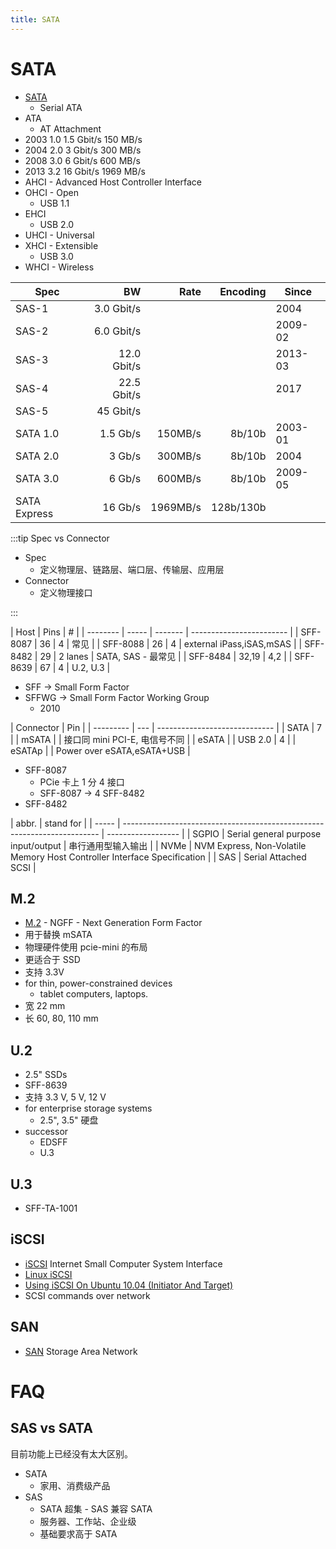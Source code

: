 ```yaml
---
title: SATA
---
```


# SATA

- [SATA](https://en.wikipedia.org/wiki/Serial_ATA)
  - Serial ATA
- ATA
  - AT Attachment
- 2003 1.0 1.5 Gbit/s 150 MB/s
- 2004 2.0 3 Gbit/s 300 MB/s
- 2008 3.0 6 Gbit/s 600 MB/s
- 2013 3.2 16 Gbit/s 1969 MB/s
- AHCI - Advanced Host Controller Interface
- OHCI - Open
  - USB 1.1
- EHCI
  - USB 2.0
- UHCI - Universal
- XHCI - Extensible
  - USB 3.0
- WHCI - Wireless

| Spec         |          BW |     Rate |  Encoding | Since   |
| ------------ | ----------: | -------: | --------: | ------- |
| SAS-1        |  3.0 Gbit/s |          |           | 2004    |
| SAS-2        |  6.0 Gbit/s |          |           | 2009-02 |
| SAS-3        | 12.0 Gbit/s |          |           | 2013-03 |
| SAS-4        | 22.5 Gbit/s |          |           | 2017    |
| SAS-5        |   45 Gbit/s |          |           |
| SATA 1.0     |    1.5 Gb/s |  150MB/s |    8b/10b | 2003-01 |
| SATA 2.0     |      3 Gb/s |  300MB/s |    8b/10b | 2004    |
| SATA 3.0     |      6 Gb/s |  600MB/s |    8b/10b | 2009-05 |
| SATA Express |     16 Gb/s | 1969MB/s | 128b/130b |

:::tip Spec vs Connector

- Spec
  - 定义物理层、链路层、端口层、传输层、应用层
- Connector
  - 定义物理接口

:::

| Host     | Pins  | #       |
| -------- | ----- | ------- | ------------------------ |
| SFF-8087 | 36    | 4       | 常见                     |
| SFF-8088 | 26    | 4       | external iPass,iSAS,mSAS |
| SFF-8482 | 29    | 2 lanes | SATA, SAS - 最常见       |
| SFF-8484 | 32,19 | 4,2     |
| SFF-8639 | 67    | 4       | U.2, U.3                 |

- SFF -> Small Form Factor
- SFFWG -> Small Form Factor Working Group
  - 2010

| Connector | Pin |
| --------- | --- | ----------------------------- |
| SATA      | 7   |
| mSATA     |     | 接口同 mini PCI-E, 电信号不同 |
| eSATA     |
| USB 2.0   | 4   |
| eSATAp    |     | Power over eSATA,eSATA+USB    |

- SFF-8087
  - PCie 卡上 1 分 4 接口
  - SFF-8087 -> 4 SFF-8482
- SFF-8482

| abbr. | stand for                                                                |
| ----- | ------------------------------------------------------------------------ | ------------------ |
| SGPIO | Serial general purpose input/output                                      | 串行通用型输入输出 |
| NVMe  | NVM Express, Non-Volatile Memory Host Controller Interface Specification |
| SAS   | Serial Attached SCSI                                                     |

## M.2

- [M.2](https://en.wikipedia.org/wiki/M.2) - NGFF - Next Generation Form Factor
- 用于替换 mSATA
- 物理硬件使用 pcie-mini 的布局
- 更适合于 SSD
- 支持 3.3V
- for thin, power-constrained devices
  - tablet computers, laptops.
- 宽 22 mm
- 长 60, 80, 110 mm

## U.2

- 2.5" SSDs
- SFF-8639
- 支持 3.3 V, 5 V, 12 V
- for enterprise storage systems
  - 2.5", 3.5" 硬盘
- successor
  - EDSFF
  - U.3

## U.3

- SFF-TA-1001

## iSCSI

- [iSCSI](https://en.wikipedia.org/wiki/ISCSI) Internet Small Computer System Interface
- [Linux iSCSI](http://www.linux-iscsi.org)
- [Using iSCSI On Ubuntu 10.04 (Initiator And Target)](https://www.howtoforge.com/using-iscsi-on-ubuntu-10.04-initiator-and-target)
- SCSI commands over network

## SAN

- [SAN](https://en.wikipedia.org/wiki/Storage_area_network) Storage Area Network

# FAQ

## SAS vs SATA

目前功能上已经没有太大区别。

- SATA
  - 家用、消费级产品
- SAS
  - SATA 超集 - SAS 兼容 SATA
  - 服务器、工作站、企业级
  - 基础要求高于 SATA
